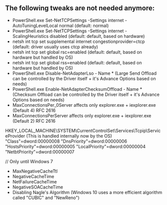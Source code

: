 The following tweaks are not needed anymore:
-------------------

* PowerShell.exe Set-NetTCPSettings -Settings internet -AutoTuningLevelLocal normal (default: normal)
* PowerShell.exe Set-NetTCPSettings -Settings internet -ScalingHeuristics disabled (default: default, based on hardware) 
* netsh int tcp set supplemental internet congestionprovider=ctcp (default: driver usually uses ctcp already)
* netsh int tcp set global rsc=enabled (default: default, based on hardware but handled by OS)
* netsh int tcp set global rss=enabled (default: default, based on hardware but handled by OS)
* PowerShell.exe Disable-NetAdapterLso - Name * (Large Send Offload can be controlled by the Driver itself + it's Advance Options based on needs)
* PowerShell.exe Enable-NetAdapterChecksumOffload - Name * (Checksum Offload can be controlled by the Driver itself + it's Advance Options based on needs)
* MaxConnectionsPer_0Server affects only explorer.exe + iexplorer.exe (Default 4) RFC 2616
* MaxConnectionsPerServer affects only explorer.exe + iexplorer.exe (Default 2) RFC 2616


HKEY_LOCAL_MACHINE\SYSTEM\CurrentControlSet\Services\Tcpip\ServiceProvider (This is handled internally now by the OS)
"Class"=dword:00000008
"DnsPriority"=dword:00000006
"HostsPriority"=dword:00000005
"LocalPriority"=dword:00000004
"NetbtPriority"=dword:00000007


// Only until Windows 7
* MaxNegativeCacheTtl
* NegativeCacheTime
* NetFailureCacheTime
* NegativeSOACacheTime
* Disabling Nagle's Algorithm (Windows 10 uses a more efficient algorithm called "CUBIC" and "NewReno")

